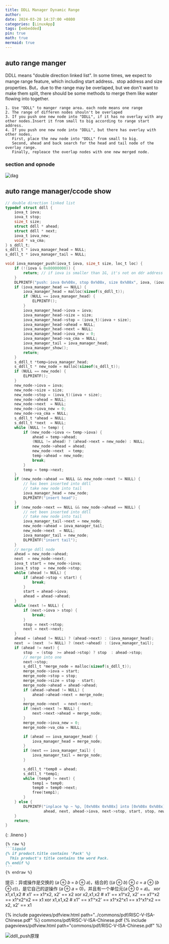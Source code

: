```yaml
---
title: DDLL Manager Dynamic Range
author:
date: 2024-03-28 14:37:00 +0800
categories: [LinuxApp]
tags: [embedded]
pin: true
math: true
mermaid: true
---
```

## auto range manger
DDLL means "double direction linked list".
In some times, we expect to mange range feature, which including start address、stop address and size properties.
But，due to the range may be overlaped, but we don't want to make them split, there should be some methods to merge them like water flowing into together.
```
1. Use "DDLL" to manger range area. each node means one range
2. The range of differen nodes shouln't be overlaped
3. If you push one new node into "DDLL", if it has no overlay with any other nodes.Insert it from small to big according to range start address.
4. If you push one new node into "DDLL", but there has overlay with other nodes.
   First, place the new node into "DDLL" from small to big.
   Second, ahead and back search for the head and tail node of the overlay range.
   Finally, repleace the overlap nodes with one new merged node.
```
### section and opnode
![dag](../commons/ddll/dag_hdag.png)

## auto range manager/ccode show
``` c
// double direction linked list
typedef struct ddll {
    iova_t iova;
    iova_t stop;
    size_t size;
    struct ddll * ahead;
    struct ddll * next;
    iova_t iova_new;
    void * va_cma;
} s_ddll_t;
s_ddll_t * iova_manager_head = NULL;
s_ddll_t * iova_manager_tail = NULL;

void iova_manager_push(iova_t iova, size_t size, loc_t loc) {
    if (!(iova & 0x80000000)) {
        return; // if iova is smaller than 1G, it's not on ddr address
    }
    DLPRINTF("push: iova 0x%08x, stop 0x%08x, size 0x%08x", iova, (iova+size), size);
    if (iova_manager_head == NULL) {
        iova_manager_head = malloc(sizeof(s_ddll_t));
        if (NULL == iova_manager_head) {
            ELPRINTF();
        }
        iova_manager_head->iova = iova;
        iova_manager_head->size = size;
        iova_manager_head->stop = (iova_t)(iova + size);
        iova_manager_head->ahead = NULL;
        iova_manager_head->next = NULL;
        iova_manager_head->iova_new = 0;
        iova_manager_head->va_cma = NULL;
        iova_manager_tail = iova_manager_head;
        iova_manager_show();
        return;
    }
    s_ddll_t *temp=iova_manager_head;
    s_ddll_t * new_node = malloc(sizeof(s_ddll_t));
    if (NULL == new_node) {
        ELPRINTF();
    }
    new_node->iova = iova;
    new_node->size = size;
    new_node->stop = (iova_t)(iova + size);
    new_node->ahead = NULL;
    new_node->next  = NULL;
    new_node->iova_new = 0;
    new_node->va_cma = NULL;
    s_ddll_t *ahead = NULL;
    s_ddll_t *next  = NULL;
    while (NULL != temp) {
        if (new_node->iova <= temp->iova) {
            ahead = temp->ahead;
            (NULL != ahead) ? (ahead->next = new_node) : NULL;
            new_node->ahead = ahead;
            new_node->next  = temp;
            temp->ahead = new_node;
            break;
        }
        temp = temp->next;
    }
    if (new_node->ahead == NULL && new_node->next != NULL) {
        // has been inserted into ddll
        // take new node into tail
        iova_manager_head = new_node;
        DLPRINTF("insert head");
    }
    if (new_node->next == NULL && new_node->ahead == NULL) {
        // not been inserted into ddll
        // take new node into tail
        iova_manager_tail->next = new_node;
        new_node->ahead = iova_manager_tail;
        new_node->next  = NULL;
        iova_manager_tail = new_node;
        DLPRINTF("insert tail");
    }
    // merge ddll node
    ahead = new_node->ahead;
    next  = new_node->next;
    iova_t start = new_node->iova;
    iova_t stop  = new_node->stop;
    while (ahead != NULL) {
        if (ahead->stop < start) {
            break;
        }
        start = ahead->iova;
        ahead = ahead->ahead;
    }
    while (next != NULL) {
        if (next->iova > stop) {
            break;
        }
        stop = next->stop;
        next = next->next;
    }
    ahead = (ahead != NULL) ? (ahead->next) : (iova_manager_head);
    next  = (next  != NULL) ? (next->ahead) : (iova_manager_tail);
    if (ahead != next) {
        stop  = (stop  >= ahead->stop) ? stop  : ahead->stop;
        // merge into one
        next->stop;
        s_ddll_t *merge_node = malloc(sizeof(s_ddll_t));
        merge_node->iova = start;
        merge_node->stop = stop;
        merge_node->size = stop - start;
        merge_node->ahead = ahead->ahead;
        if (ahead->ahead != NULL) {
            ahead->ahead->next = merge_node;
        }
        merge_node->next  = next->next;
        if (next->next != NULL) {
            next->next->ahead = merge_node;
        }
        merge_node->iova_new = 0;
        merge_node->va_cma = NULL;

        if (ahead == iova_manager_head) {
            iova_manager_head = merge_node;
        }
        if (next == iova_manager_tail) {
            iova_manager_tail = merge_node;
        }

        s_ddll_t *temp0 = ahead;
        s_ddll_t *temp1;
        while (temp0 != next) {
            temp1 = temp0;
            temp0 = temp0->next;
            free(temp1);
        }
    } else {
        DLPRINTF("inplace %p ~ %p, [0x%08x 0x%08x] into [0x%08x 0x%08x] new %p",
                 ahead, next, ahead->iova, next->stop, start, stop, new_node);
    }
    return;
}
```
{: .lineno }

````markdown
{% raw %}
```liquid
{% if product.title contains 'Pack' %}
  This product's title contains the word Pack.
{% endif %}
```
{% endraw %}
````

提示：异或操作是交换的 (𝑎 ⊕ 𝑏 = 𝑏 ⊕ 𝑎)，结合的 ((𝑎 ⊕ 𝑏) ⊕ 𝑐 = 𝑎 ⊕ (𝑏 ⊕
𝑐))，是它自己的逆操作 (𝑎 ⊕ 𝑎 = 0)，并且有一个单位元(𝑎 ⊕ 0 = 𝑎)。
xor x1,x1,x2 # x1’ == x1^x2, x2’ == x2
xor x2,x1,x2 # x1’ == x1^x2, x2’ == x1’^x2 == x1^x2^x2 == x1
xor x1,x1,x2 # x1” == x1’^x2’ == x1^x2^x1 == x1^x1^x2 == x2, x2’ == x1


<!-- {% include embed/youtube.html id='{ID}' %} -->
<!-- path='commons/pdf/RISC-V-ISA-Chinese.pdf' -->
{% include pageviews/pdfview.html path="../commons/pdf/RISC-V-ISA-Chinese.pdf" %}
commons/pdf/RISC-V-ISA-Chinese.pdf
{% include pageviews/pdfview.html path="commons/pdf/RISC-V-ISA-Chinese.pdf" %}

<!-- {% include pageviews/goatcounter.html %} -->


![ddll_push原理](../commons/ddll/ddll_push.png)
